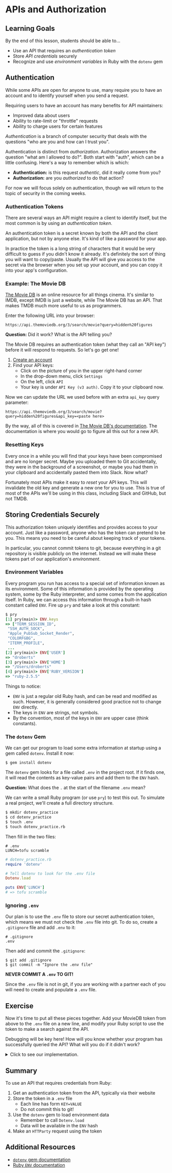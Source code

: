 # APIs and Authorization

## Learning Goals

By the end of this lesson, students should be able to...

- Use an API that requires an _authentication token_
- Store _API credentials_ securely
- Recognize and use _environment variables_ in Ruby with the `dotenv` gem

## Authentication

While some APIs are open for anyone to use, many require you to have an account and to identify yourself when you send a request.

Requiring users to have an account has many benefits for API maintainers:

- Improved data about users
- Ability to rate-limit or "throttle" requests
- Ability to charge users for certain features

_Authentication_ is a branch of computer security that deals with the questions "who are you and how can I trust you".

Authentication is distinct from _authorization_. Authorization answers the question "what am I allowed to do?". Both start with "auth", which can be a little confusing. Here's a way to remember which is which:

- **Authentication:** is this request _authentic_, did it really come from you?
- **Authorization:** are you _authorized_ to do that action?

For now we will focus solely on authentication, though we will return to the topic of security in the coming weeks.

### Authentication Tokens

There are several ways an API might require a client to identify itself, but the most common is by using an _authentication token_.

An authentication token is a secret known by both the API and the client application, but not by anyone else. It's kind of like a password for your app.

In practice the token is a long string of characters that it would be very difficult to guess if you didn't know it already. It's definitely the sort of thing you will want to copy/paste. Usually the API will give you access to the secret via the browser when you set up your account, and you can copy it into your app's configuration.

### Example: The Movie DB

[The Movie DB](https://www.themoviedb.org/) is an online resource for all things cinema. It's similar to IMDB, except IMDB is just a website, while The Movie DB has an API. That makes TMDB much more useful to us as programmers.

Enter the following URL into your browser:

```
https://api.themoviedb.org/3/search/movie?query=hidden%20figures
```

**Question:** Did it work? What is the API telling you?

The Movie DB requires an authentication token (what they call an "API key") before it will respond to requests. So let's go get one!

1. [Create an account](https://www.themoviedb.org/account/signup)
1. Find your API keys:
    - Click on the picture of you in the upper right-hand corner
    - In the drop-down menu, click `Settings`
    - On the left, click `API`
    - Your key is under `API Key (v3 auth)`. Copy it to your clipboard now.

Now we can update the URL we used before with an extra `api_key` query parameter:

```
https://api.themoviedb.org/3/search/movie?query=hidden%20figures&api_key=<paste here>
```

By the way, all of this is covered in [The Movie DB's documentation](https://developers.themoviedb.org/3). The documentation is where you would go to figure all this out for a new API.

### Resetting Keys

Every once in a while you will find that your keys have been compromised and are no longer secret. Maybe you uploaded them to Git accidentally, they were in the background of a screenshot, or maybe you had them in your clipboard and accidentally pasted them into Slack. Now what?

Fortunately most APIs make it easy to _reset_ your API keys. This will invalidate the old key and generate a new one for you to use. This is true of most of the APIs we'll be using in this class, including Slack and GitHub, but not TMDB.

## Storing Credentials Securely

This authorization token uniquely identifies and provides access to your account. Just like a password, anyone who has the token can pretend to be you. This means you need to be careful about keeping track of your tokens.

In particular, you cannot commit tokens to git, because everything in a git repository is visible publicly on the internet. Instead we will make these tokens part of our application's _environment_.

### Environment Variables

Every program you run has access to a special set of information known as its environment. Some of this information is provided by the operating system, some by the Ruby interpreter, and some comes from the application itself. In Ruby, we can access this information through a built-in hash constant called `ENV`. Fire up `pry` and take a look at this constant:

```ruby
$ pry
[1] pry(main)> ENV.keys
=> ["TERM_SESSION_ID",
 "SSH_AUTH_SOCK",
 "Apple_PubSub_Socket_Render",
 "COLORFGBG",
 "ITERM_PROFILE",
 ...
[2] pry(main)> ENV['USER']
=> "droberts"
[3] pry(main)> ENV['HOME']
=> "/Users/droberts"
[4] pry(main)> ENV['RUBY_VERSION']
=> "ruby-2.5.5"
```

Things to notice:
- `ENV` is just a regular old Ruby hash, and can be read and modified as such. However, it is generally considered good practice not to change `ENV` directly.
- The keys in `ENV` are strings, not symbols.
- By the convention, most of the keys in `ENV` are upper case (think constants).

### The `dotenv` Gem

We can get our program to load some extra information at startup using a gem called `dotenv`. Install it now:

```
$ gem install dotenv
```

The `dotenv` gem looks for a file called `.env` in the project root. If it finds one, it will read the contents as key-value pairs and add them to the `ENV` hash.

**Question:** What does the `.` at the start of the filename `.env` mean?

We can write a small Ruby program (or use `pry`) to test this out. To simulate a real project, we'll create a full directory structure.

```bash
$ mkdir dotenv_practice
$ cd dotenv_practice
$ touch .env
$ touch dotenv_practice.rb
```

Then fill in the two files:

```
# .env
LUNCH=tofu scramble
```

```ruby
# dotenv_practice.rb
require 'dotenv'

# Tell dotenv to look for the .env file
Dotenv.load

puts ENV['LUNCH']
# => tofu scramble
```

### Ignoring `.env`

Our plan is to use the `.env` file to store our secret authentication token, which means we must not check the `.env` file into git. To do so, create a `.gitignore` file and add `.env` to it:

```
# .gitignore
.env
```

Then add and commit the `.gitignore`:

```
$ git add .gitignore
$ git commit -m "Ignore the .env file"
```

**NEVER COMMIT A `.env` TO GIT!**

Since the `.env` file is not in git, if you are working with a partner each of you will need to create and populate a `.env` file.

## Exercise

Now it's time to put all these pieces together. Add your MovieDB token from above to the `.env` file on a new line, and modify your Ruby script to use the token to make a search against the API.

Debugging will be key here! How will you know whether your program has successfully queried the API? What will you do if it didn't work?

<details>
<summary>Click to see our implementation.</summary>

```ruby
# dotenv_practice.rb
require 'dotenv'
require 'httparty'

Dotenv.load

unless ENV['MOVIEDB_API_KEY']
  puts "Could not load API key, please store in the environment variable 'MOVIEDB_API_KEY'"
  exit
end

URL = "https://api.themoviedb.org/3/search/movie"

while true
  puts "Welcome to the movie lookup! Please enter a movie title. 'quit' to stop."
  search = gets.chomp

  break if search.downcase == 'quit'

  response = HTTParty.get(URL, query: {
    query: search,
    api_key: ENV['MOVIEDB_API_KEY']
  })

  if response['success'] == false
    puts "Something went wrong: #{response['status_message']}"
  elsif response['results'].any?
    puts "Here is a summary of that movie:"
    puts response['results'].first['overview']
  else
    puts "We couldn't find that movie :("
  end
end

puts "OK bye"
```
</details>

## Summary

To use an API that requires credentials from Ruby:
1. Get an authentication token from the API, typically via their website
1. Store the token in a `.env` file
    - Each line has form `KEY=VALUE`
    - Do not commit this to git!
1. Use the `dotenv` gem to load environment data
    - Remember to call `Dotenv.load`
    - Data will be available in the `ENV` hash
1. Make an `HTTParty` request using the token

## Additional Resources

- [`dotenv` gem documentation](https://github.com/bkeepers/dotenv)
- [Ruby `ENV` documentation](https://ruby-doc.org/core/ENV.html)

